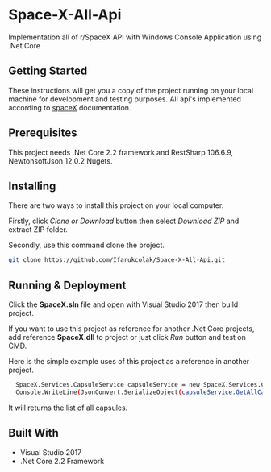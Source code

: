 # Space-X-All-Api
Implementation all  of r/SpaceX API with Windows Console Application using .Net Core

## Getting Started 

These instructions will get you a copy of the project running on your local machine for development and testing purposes. All api's implemented according to [spaceX](https://docs.spacexdata.com/?version=latest#intro)  documentation.

## Prerequisites

This project needs .Net Core 2.2 framework and RestSharp 106.6.9, NewtonsoftJson 12.0.2 Nugets.

## Installing

There are two ways to install this project on your local computer.

Firstly, click *Clone or Download* button then select *Download ZIP* and extract ZIP folder. 

Secondly, use this command clone the project. 

```bash
git clone https://github.com/Ifarukcolak/Space-X-All-Api.git
```
## Running & Deployment

Click the **SpaceX.sln** file and open with Visual Studio 2017 then build project. 

If you want to use this project as reference for another .Net Core projects, add reference  **SpaceX.dll** to project or just click *Run* button and test on CMD. 

Here is the simple example uses of this project as a reference in another project.

```bash 
  SpaceX.Services.CapsuleService capsuleService = new SpaceX.Services.CapsuleService();
  Console.WriteLine(JsonConvert.SerializeObject(capsuleService.GetAllCapsulesAsync(),Formatting.Indented));
```
It will returns the list of all capsules.

## Built With

+ Visual Studio 2017
+ .Net Core 2.2 Framework
